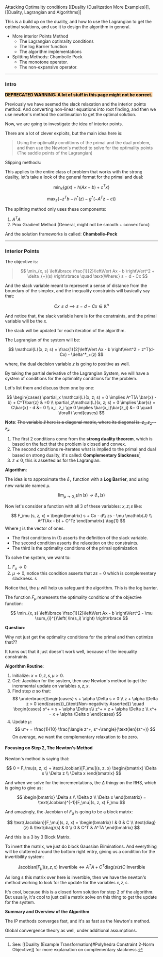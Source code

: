 Attacking Optimality conditions
[[Duality (Dualitzation More Examples)]], [[Duality, Lagrangian and Algorithms]]

This is a build up on the duality, and how to use the Lagrangian to get the optimal solutions, and use it to design the algorithm in general. 

* More interior Points Method
	* The Lagrangian optimality conditions 
	* The log Barrier function 
	* The algorithm implementations
* Splitting Methods: Chambolle Pock
	* The monotone operator. 
	* The non-expansive operator.
---
### **Intro**

<mark style="background: #FFB86CA6;">**DEPRECATED WARNING: A lot of stuff in this page might not be correct.**</mark>

Previously we have seemed the slack relaxation and the interior points method. And converting non-linear equations into root finding, and then we use newton's method the continuation to get the optimal solution. 

Now, we are going to investigate the idea of interior points. 

There are a lot of clever exploits, but the main idea here is: 

> Using the optimality conditions of the primal and the dual problem, and then use the Newton's method to solve for the optimality points (The saddle points of the Lagrangian)

Slipping methods: 

This applies to the entire class of problem that works with the strong duality, let's take a look of the general format for the primal and dual: 

$$
\min_x \left\lbrace
    g(x) + h(Ax - b) + c^Tx
\right\rbrace
$$

$$
\max_z \left\lbrace
    -z^Tb - h^*(z) - g^*(-A^Tz - c)
\right\rbrace
$$

The splitting method only uses these components: 

1. $A^TA$
2. Prox Gradient Method (General, might not be smooth + convex func)

And the solution frameworks is called: **Chambolle-Pock**

---
### **Interior Points**

The objective is: 

> $$
> \min_{x, s} \left\lbrace
>     \frac{1}{2}\left\Vert
>          Ax - b
>     \right\Vert^2 + \delta_{+}(s)
> \right\rbrace
> \quad \text{Where:}
> s = d - Cx
> $$

And the slack variable meant to represent a sense of distance from the boundary of the simplex, and the inequality constraints will basically say that: 

$$
Cx \le d \implies s = d - Cx \in \mathbb{R}^n
$$

And notice that, the slack variable here is for the constraints, and the primal variable will be the $x$.

The slack will be updated for each iteration of the algorithm. 

The Lagrangian of the system will be:

$$
\mathcal{L}(x, z; s) = \frac{1}{2}\left\Vert
     Ax - b
\right\Vert^2 + z^T(d- Cx) - \delta^*_+(z)
$$

where, the dual decision variable $z$ is going to positive as well. 

By taking the partial derivative of the Lagrangian System, we will have a system of conditions for the optimality conditions for the problem. 

Let's list them and discuss them one by one: 

$$
\begin{cases}
    \partial_x \mathcal{L}(x, z; s) = 0 \implies A^T(A \bar{x} - b) + C^T\bar{z} & =0
    \\
    \partial_z\mathcal{L}(x, z; s) = 0 \implies \bar{s} = C\bar{x} - d &= 0
    \\
    x_i, z_i \ge 0 \implies \bar{x_i}\bar{z_i} &= 0 \quad \forall i
\end{cases}
$$

**Note**: ~~The variable $\bar{z}$ here is a diagonal matrix, where its diagonal is: $z_1, z_2 \cdots z_k$~~

1. The first 2 conditions come from the **strong duality theorem**, which is based on the fact that the problem is closed and convex. 
2. The second conditions re-iterates what is implied to the primal and dual based on strong duality, it's called: **Complementary Slackness**[^1]
3. $z \le 0$, this is asserted as for the Lagrangian.

**Algorithm**: 

The idea is to approximate the $\delta_+$ function with a **Log Barrier**, and using new variable named $\mu$. 

$$
\lim_{\mu \rightarrow 0_+} \mu \ln(s) \rightarrow \delta_+(s)
$$

Now let's consider a function with all 3 of these variables: $x, z; s$ like: 

$$
F_\mu (s, z, x) = \begin{bmatrix}
    s + Cx - d\\ 
    zs - \mu \mathbb{J}
    \\
    A^T(Ax - b) + C^Tz
\end{bmatrix} 
\tag{1}
$$
Where $\mathbb{J}$ is the vector of ones. 

* The first conditions in (1) asserts the definition of the slack variable. 
* The second condition asserts the relaxation on the constraints. 
* The third is the optimality conditions of the primal optimization. 

To solve the system, we want to: 

1. $F_u \rightarrow 0$
2. $\mu \rightarrow 0$, notice this condition asserts that $zs = 0$ which is complementary slackness. s

Notice that, the $\mu$ will help us safeguard the algorithm. This is the log barrier. 

The function $F_\mu$ represents the optimality conditions of the objective function: 

$$
\min_{x, s} \left\lbrace
    \frac{1}{2}\left\Vert
         Ax - b
    \right\Vert^2 - \mu \sum_{i}^{}\left(
            \ln(s_i)
        \right)
\right\rbrace
$$

**Question**: 

Why not just get the optimality conditions for the primal and then optimize that?? 

It turns out that it just doesn't work well, because of the inequality constraints. 


**Algorithm Routine**: 

1. Initialize: $x = 0, z, s, \mu > 0$. 
2. Get: Jacobian for the system, then use Newton's method to get the incremental update on variables $s, z, x$. 
3. Find step $\alpha$ so that: 
$$
\underbrace{\begin{cases}
s + \alpha \Delta s > 0 \\
z + \alpha \Delta z > 0    
\end{cases}}_{\text{Non-negativity Asserted}}
\quad 
\begin{cases}
s^+ = s + \alpha \Delta s\\
z^+ = z + \alpha \Delta z \\
x^+ = x + \alpha \Delta x
\end{cases}
$$
4. Update $\mu$: 
$$
u^+ = \frac{1}{10} \frac{\langle z^+, s^+\rangle}{\text{len}(z^+)}
$$
On average, we want the complementary relaxation to be zero. 

#### **Focusing on Step 2, The Newton's Method** 

Newton's method is saying that: 

$$
0 = F_\mu(s, z, x) + \text{Jcobian}[F_\mu](s, z, x) \begin{bmatrix}
    \Delta s \\ \Delta z \\ \Delta x
\end{bmatrix}
$$

And when we solve for the incrementations, the $\Delta$ thingy on the RHS, which is going to give us: 

$$
\begin{bmatrix}
\Delta s \\ \Delta z \\ \Delta x
\end{bmatrix} = \text{Jcobian}^{-1}[F_\mu](s, z, x) F_\mu
$$

And amazingly, the Jacobian of $F_\mu$ is going to be a block matrix: 

$$
\text{Jacobian}[F_\mu](s, z, x) = 
\begin{bmatrix}
    I & 0 & C
    \\
    \text{diag}(z) & \text{diag}(s) & 0
    \\
    0 &  C^T & A^TA
\end{bmatrix}
$$

And this is a 3 by 3 Block Matrix. 

To invert the matrix, we just do block Gaussian Eliminations. And everything will be cluttered around the bottom right entry, giving us a condition for the invertibility system: 

$$
\text{Jacobian}[F_\mu](s, z, x) \text{ Invertible} \iff 
A^TA + C^T \text{diag}(s/z)C \text{ Invertible}
$$

As long s this matrix over here is invertible, then we have the newton's method working to look for the update for the variables $x, z, s$. 

It's cool, because this is a closed form solution for step 2 of the algorithm. But usually, it's cool to just call a matrix solve on this thing to get the update for the system. 

**Summary and Overview of the Algorithm**

The IP methods converges fast, and it's as fast as the Newton's method. 

Global convergence theory as well, under additional assumptions. 
 

[^1]: See: [[Duality (Example Transformation)#Polyhedra Constraint 2-Norm Objective]] for more explanation on complementary slackness.